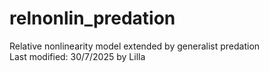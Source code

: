 # relnonlin_predation
Relative nonlinearity model extended by generalist predation  
Last modified: 30/7/2025 by Lilla